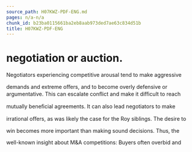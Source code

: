 ```yaml
---
source_path: H07KWZ-PDF-ENG.md
pages: n/a-n/a
chunk_id: b23ba0115661ba2eb8aab973ded7ae63c834d51b
title: H07KWZ-PDF-ENG
---
```

# negotiation or auction.

Negotiators experiencing competitive arousal tend to make aggressive

demands and extreme oﬀers, and to become overly defensive or argumentative. This can escalate conﬂict and make it diﬃcult to reach

mutually beneﬁcial agreements. It can also lead negotiators to make

irrational oﬀers, as was likely the case for the Roy siblings. The desire to

win becomes more important than making sound decisions. Thus, the

well-known insight about M&A competitions: Buyers often overbid and
